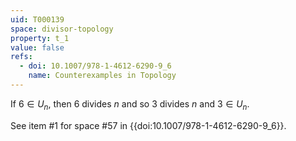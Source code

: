 ```yaml
---
uid: T000139
space: divisor-topology
property: t_1
value: false
refs:
  - doi: 10.1007/978-1-4612-6290-9_6
    name: Counterexamples in Topology
---
```

If $6 \in U_n$, then $6$ divides $n$ and so $3$ divides $n$ and $3 \in U_n$.

See item #1 for space #57 in {{doi:10.1007/978-1-4612-6290-9_6}}.
